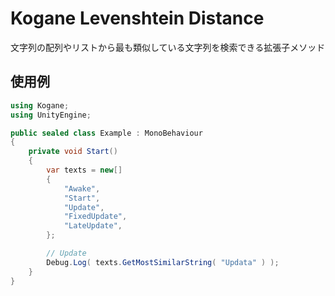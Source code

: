 # Kogane Levenshtein Distance

文字列の配列やリストから最も類似している文字列を検索できる拡張子メソッド

## 使用例

```csharp
using Kogane;
using UnityEngine;

public sealed class Example : MonoBehaviour
{
    private void Start()
    {
        var texts = new[]
        {
            "Awake",
            "Start",
            "Update",
            "FixedUpdate",
            "LateUpdate",
        };

        // Update
        Debug.Log( texts.GetMostSimilarString( "Updata" ) );
    }
}
```